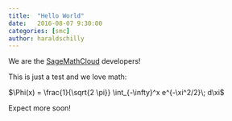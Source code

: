 ```yaml
---
title:  "Hello World"
date:   2016-08-07 9:30:00
categories: [smc]
author: haraldschilly
---
```


We are the [SageMathCloud](https://cloud.sagemath.com) developers!

This is just a test and we love math:

$\Phi(x) = \frac{1}{\sqrt{2 \pi}} \int_{-\infty}^x e^{-\xi^2/2}\; d\xi$

Expect more soon!

